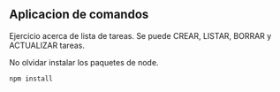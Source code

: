 ## Aplicacion de comandos

Ejercicio acerca de lista de tareas. Se puede CREAR, LISTAR, BORRAR y ACTUALIZAR tareas.

No olvidar instalar los paquetes de node.

```
npm install
```